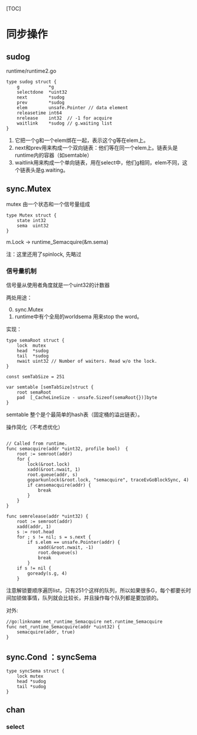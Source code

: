 
[TOC]

# 同步操作


## sudog

runtime/runtime2.go

```
type sudog struct {
	g           *g
	selectdone  *uint32
	next        *sudog
	prev        *sudog
	elem        unsafe.Pointer // data element
	releasetime int64
	nrelease    int32  // -1 for acquire
	waitlink    *sudog // g.waiting list
}
```

1. 它把一个g和一个elem绑在一起，表示这个g等在elem上。
2. next和prev用来构成一个双向链表：他们等在同一个elem上。链表头是runtime内的容器（如semtable）
3. waitlink用来构成一个单向链表，用在select中，他们g相同，elem不同，这个链表头是g.waiting。




## sync.Mutex

mutex 由一个状态和一个信号量组成

```
type Mutex struct {
	state int32
	sema  uint32
}
```

m.Lock -> runtime_Semacquire(&m.sema)

注：这里还用了spinlock, 先略过


### 信号量机制

信号量从使用者角度就是一个uint32的计数器

两处用途：

0. sync.Mutex 
1. runtime中有个全局的worldsema 用来stop the word。


实现：


```
type semaRoot struct {
	lock  mutex
	head  *sudog
	tail  *sudog
	nwait uint32 // Number of waiters. Read w/o the lock.
}

const semTabSize = 251

var semtable [semTabSize]struct {
	root semaRoot
	pad  [_CacheLineSize - unsafe.Sizeof(semaRoot{})]byte
}
```

semtable 整个是个最简单的hash表（固定桶的溢出链表）。

操作简化（不考虑优化）

```

// Called from runtime.
func semacquire(addr *uint32, profile bool)  {
	root := semroot(addr)
	for {
		lock(&root.lock)
		xadd(&root.nwait, 1)
		root.queue(addr, s)
		goparkunlock(&root.lock, "semacquire", traceEvGoBlockSync, 4)
		if cansemacquire(addr) {
			break
		}
	}
}

func semrelease(addr *uint32) {
	root := semroot(addr)
	xadd(addr, 1)
	s := root.head
	for ; s != nil; s = s.next {
		if s.elem == unsafe.Pointer(addr) {
			xadd(&root.nwait, -1)
			root.dequeue(s)
			break
		}
	if s != nil {
		goready(s.g, 4)
	}
```

注意解锁要顺序遍历list，只有251个这样的队列，所以如果很多G，每个都要长时间加锁做事情，队列就会比较长，并且操作每个队列都是要加锁的。


对外: 

```
//go:linkname net_runtime_Semacquire net.runtime_Semacquire
func net_runtime_Semacquire(addr *uint32) {
	semacquire(addr, true)
}
```


## sync.Cond ：syncSema

```
type syncSema struct {
	lock mutex
	head *sudog
	tail *sudog
}
```

## chan


### select